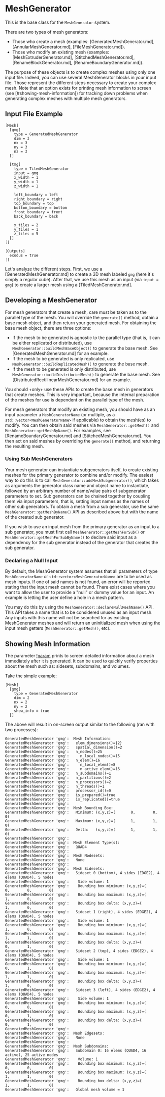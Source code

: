 # MeshGenerator

This is the base class for the `MeshGenerator` system.

There are two types of mesh generators:

- Those who create a mesh (examples: [GeneratedMeshGenerator.md], [AnnularMeshGenerator.md], [FileMeshGenerator.md]).
- Those who modify an existing mesh (examples: [MeshExtruderGenerator.md], [StitchedMeshGenerator.md], [RenameBlockGenerator.md], [RenameBoundaryGenerator.md]).

The purpose of these objects is to create complex meshes using only one input file. Indeed, you can use several MeshGenerator blocks in your input file. Those represent the different steps necessary to create your complex mesh. Note that an option exists for printing mesh information to screen (see [#showing-mesh-information]) for tracking down problems when generating complex meshes with multiple mesh generators.

## Input File Example

```
[Mesh]
  [gmg]
    type = GeneratedMeshGenerator
    dim = 3
    nx = 3
    ny = 3
    nz = 3
  []

  [tmg]
    type = TiledMeshGenerator
    input = gmg
    x_width = 1
    y_width = 1
    z_width = 1

    left_boundary = left
    right_boundary = right
    top_boundary = top
    bottom_boundary = bottom
    front_boundary = front
    back_boundary = back

    x_tiles = 2
    y_tiles = 1
    z_tiles = 5
  []
[]

[Outputs]
  exodus = true
[]
```

Let's analyze the different steps. First, we use a [GeneratedMeshGenerator.md] to create a 3D mesh labeled `gmg` (here it's simply a regular cube). After that, we use this mesh as an input (via `input = gmg`) to create a larger mesh using a [TiledMeshGenerator.md].

## Developing a MeshGenerator

For mesh generators that create a mesh, care must be taken as to the parallel type of the mesh. You will override the `generate()` method, obtain a base mesh object, and then return your generated mesh. For obtaining the base mesh object, there are three options:

- If the mesh to be generated is agnostic to the parallel type (that is, it can be either replicated or distributed), use `MeshGenerator::buildMeshBaseObject()` to generate the base mesh. See [GeneratedMeshGenerator.md] for an example.
- If the mesh to be generated is only replicated, use `MeshGenerator::buildReplicatedMesh()` to generate the base mesh.
- If the mesh to be generated is only distributed, use `MeshGenerator::buildDistributedMesh()` to generate the base mesh. See [DistributedRectilinearMeshGenerator.md] for an example.

You should +only+ use these APIs to create the base mesh in generators that create meshes. This is very important, because the internal preparation of the meshes for use is dependent on the parallel type of the mesh.

For mesh generators that modify an existing mesh, you should have as an input parameter a `MeshGeneratorName` (or multiple, as a `std::vector<MeshGeneratorName>` if applicable) to obtain the mesh(es) to modify. You can then obtain said meshes via `MeshGenerator::getMesh()` and `MeshGenerator::getMeshByName()`. For examples, see [RenameBoundaryGenerator.md] and [StitchedMeshGenerator.md]. You then act on said meshes by overriding the `generate()` method, and returning the resulting mesh.

### Using Sub MeshGenerators

Your mesh generator can instantiate subgenerators itself, to create existing meshes for the primary generator to combine and/or modify.  The easiest way to do this is to call `MeshGenerator::addMeshSubgenerator()`, which takes as arguments the generator class name and object name to instantiate, followed by an arbitrary number of name/value pairs of subgenerator parameters to set. Sub generators can be chained together by coupling them via input parameters, that is, setting input names as the names of other sub generators. To obtain a mesh from a sub generator, use the same `MeshGenerator::getMeshByName()` API as described above but with the name of the created sub generator.

If you wish to use an input mesh from the primary generator as an input to a sub generator, you must first call `MeshGenerator::getMeshForSub()` or `MeshGenerator::getMeshForSubByName()` to declare said input as a dependency for the sub generator instead of the generator that creates the sub generator.

### Declaring a Null Input

By default, the MeshGenerator system assumes that all parameters of type `MeshGeneratorName` or `std::vector<MeshGeneratorName>` are to be used as mesh inputs. If one of said names is not found, an error will be reported stating that the input mesh cannot be found. There exist cases where you want to allow the user to provide a "null" or dummy value for an input. An example is letting the user define a hole in a mesh pattern.

You may do this by using the `MeshGenerator::declareNullMeshName()` API. This API takes a name that is to be considered unused as an input mesh. Any inputs with this name will not be searched for as existing MeshGenerator meshes and will return an uninitialized mesh when using the input mesh getters (`MeshGenerator::getMesh()`, etc).

## Showing Mesh Information

The parameter [!param](/Mesh/GeneratedMeshGenerator/show_info) prints to screen detailed information about a mesh immediately after it is generated. It can be used to quickly verify properties about the mesh such as: sidesets, subdomains, and volumes.

Take the simple example:

```
[Mesh]
  [gmg]
    type = GeneratedMeshGenerator
    dim = 2
    nx = 2
    ny = 2
    show_info = true
  []
```

The above will result in on-screen output similar to the following (ran with two processes):

```
GeneratedMeshGenerator 'gmg':  Mesh Information:
GeneratedMeshGenerator 'gmg':   elem_dimensions()={2}
GeneratedMeshGenerator 'gmg':   spatial_dimension()=2
GeneratedMeshGenerator 'gmg':   n_nodes()=25
GeneratedMeshGenerator 'gmg':     n_local_nodes()=15
GeneratedMeshGenerator 'gmg':   n_elem()=16
GeneratedMeshGenerator 'gmg':     n_local_elem()=8
GeneratedMeshGenerator 'gmg':     n_active_elem()=16
GeneratedMeshGenerator 'gmg':   n_subdomains()=1
GeneratedMeshGenerator 'gmg':   n_partitions()=2
GeneratedMeshGenerator 'gmg':   n_processors()=2
GeneratedMeshGenerator 'gmg':   n_threads()=1
GeneratedMeshGenerator 'gmg':   processor_id()=0
GeneratedMeshGenerator 'gmg':   is_prepared()=true
GeneratedMeshGenerator 'gmg':   is_replicated()=true
GeneratedMeshGenerator 'gmg':
GeneratedMeshGenerator 'gmg':  Mesh Bounding Box:
GeneratedMeshGenerator 'gmg':   Minimum: (x,y,z)=(       0,        0,        0)
GeneratedMeshGenerator 'gmg':   Maximum: (x,y,z)=(       1,        1,        0)
GeneratedMeshGenerator 'gmg':   Delta:   (x,y,z)=(       1,        1,        0)
GeneratedMeshGenerator 'gmg':
GeneratedMeshGenerator 'gmg':  Mesh Element Type(s):
GeneratedMeshGenerator 'gmg':   QUAD4
GeneratedMeshGenerator 'gmg':
GeneratedMeshGenerator 'gmg':  Mesh Nodesets:
GeneratedMeshGenerator 'gmg':   None
GeneratedMeshGenerator 'gmg':
GeneratedMeshGenerator 'gmg':  Mesh Sidesets:
GeneratedMeshGenerator 'gmg':   Sideset 0 (bottom), 4 sides (EDGE2), 4 elems (QUAD4), 5 nodes
GeneratedMeshGenerator 'gmg':    Side volume: 1
GeneratedMeshGenerator 'gmg':    Bounding box minimum: (x,y,z)=(       0,        0,        0)
GeneratedMeshGenerator 'gmg':    Bounding box maximum: (x,y,z)=(       1,        0,        0)
GeneratedMeshGenerator 'gmg':    Bounding box delta: (x,y,z)=(       1,        0,        0)
GeneratedMeshGenerator 'gmg':   Sideset 1 (right), 4 sides (EDGE2), 4 elems (QUAD4), 5 nodes
GeneratedMeshGenerator 'gmg':    Side volume: 1
GeneratedMeshGenerator 'gmg':    Bounding box minimum: (x,y,z)=(       1,        0,        0)
GeneratedMeshGenerator 'gmg':    Bounding box maximum: (x,y,z)=(       1,        1,        0)
GeneratedMeshGenerator 'gmg':    Bounding box delta: (x,y,z)=(       0,        1,        0)
GeneratedMeshGenerator 'gmg':   Sideset 2 (top), 4 sides (EDGE2), 4 elems (QUAD4), 5 nodes
GeneratedMeshGenerator 'gmg':    Side volume: 1
GeneratedMeshGenerator 'gmg':    Bounding box minimum: (x,y,z)=(       0,        1,        0)
GeneratedMeshGenerator 'gmg':    Bounding box maximum: (x,y,z)=(       1,        1,        0)
GeneratedMeshGenerator 'gmg':    Bounding box delta: (x,y,z)=(       1,        0,        0)
GeneratedMeshGenerator 'gmg':   Sideset 3 (left), 4 sides (EDGE2), 4 elems (QUAD4), 5 nodes
GeneratedMeshGenerator 'gmg':    Side volume: 1
GeneratedMeshGenerator 'gmg':    Bounding box minimum: (x,y,z)=(       0,        0,        0)
GeneratedMeshGenerator 'gmg':    Bounding box maximum: (x,y,z)=(       0,        1,        0)
GeneratedMeshGenerator 'gmg':    Bounding box delta: (x,y,z)=(       0,        1,        0)
GeneratedMeshGenerator 'gmg':
GeneratedMeshGenerator 'gmg':  Mesh Edgesets:
GeneratedMeshGenerator 'gmg':   None
GeneratedMeshGenerator 'gmg':
GeneratedMeshGenerator 'gmg':  Mesh Subdomains:
GeneratedMeshGenerator 'gmg':   Subdomain 0: 16 elems (QUAD4, 16 active), 25 active nodes
GeneratedMeshGenerator 'gmg':    Volume: 1
GeneratedMeshGenerator 'gmg':    Bounding box minimum: (x,y,z)=(       0,        0,        0)
GeneratedMeshGenerator 'gmg':    Bounding box maximum: (x,y,z)=(       1,        1,        0)
GeneratedMeshGenerator 'gmg':    Bounding box delta: (x,y,z)=(       1,        1,        0)
GeneratedMeshGenerator 'gmg':   Global mesh volume = 1
```
